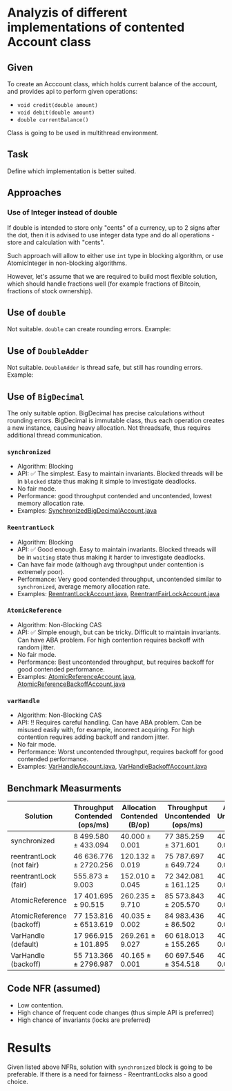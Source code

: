 # Analyzis of different implementations of contented Account class

## Given

To create an Acccount class, which holds current balance of the account, and provides api to perform given operations:

- `void credit(double amount)`
- `void debit(double amount)`
- `double currentBalance()`

Class is going to be used in multithread environment.

## Task

Define which implementation is better suited.

## Approaches

### Use of Integer instead of double

If double is intended to store only "cents" of a currency, up to 2 signs after the dot, then it is advised to use
integer data type and do all operations - store and calculation with "cents".

Such approach will allow to either use `int` type in blocking algorithm, or use AtomicInteger in non-blocking
algorithms.

However, let's assume that we are required to build most flexible solution, which should handle fractions well (for
example fractions of Bitcoin, fractions of stock ownership).

## Use of `double`

Not suitable. `double` can create rounding errors.
Example:

## Use of `DoubleAdder`

Not suitable. `DoubleAdder` is thread safe, but still has rounding errors.
Example:

## Use of `BigDecimal`

The only suitable option. BigDecimal has precise calculations without rounding errors. BigDecimal is immutable class,
thus each operation creates a new instance, causing heavy allocation. Not threadsafe, thus requires additional thread
communication.

### `synchronized`

- Algorithm: Blocking
- API: :white_check_mark: The simplest. Easy to maintain invariants. Blocked threads will be in `blocked` state thus
  making it simple to investigate deadlocks.
- No fair mode.
- Performance: good throughput contended and uncontended, lowest memory allocation rate.
- Examples: [SynchronizedBigDecimalAccount.java](src/main/java/me/pavelzol/SynchronizedBigDecimalAccount.java)

### `ReentrantLock`

- Algorithm:  Blocking
- API: :white_check_mark: Good enough. Easy to maintain invariants. Blocked threads will be in `waiting` state thus
  making it harder to investigate deadlocks.
- Can have fair mode (although avg throughput under contention is extremely poor).
- Performance: Very good contended throughput, uncontended similar to `synchronized`, average memory allocation rate.
- Examples: [ReentrantLockAccount.java](src/main/java/me/pavelzol/ReentrantLockAccount.java), [ReentrantFairLockAccount.java](src/main/java/me/pavelzol/ReentrantFairLockAccount.java)

### `AtomicReference`

- Algorithm:  Non-Blocking CAS
- API: :white_check_mark: Simple enough, but can be tricky. Difficult to maintain invariants. Can have ABA problem. For
  high contention requires backoff with random jitter.
- No fair mode.
- Performance: Best uncontended throughput, but requires backoff for good contended performance.
- Examples: [AtomicReferenceAccount.java](src/main/java/me/pavelzol/AtomicReferenceAccount.java), [AtomicReferenceBackoffAccount.java](src/main/java/me/pavelzol/AtomicReferenceBackoffAccount.java)

### `varHandle`

- Algorithm:  Non-Blocking CAS
- API: :bangbang: Requires careful handling. Can have ABA problem. Can be misused easily with, for example, incorrect
  acquiring. For high contention requires adding backoff and random jitter.
- No fair mode.
- Performance: Worst uncontended throughput, requires backoff for good contended performance.
- Examples: [VarHandleAccount.java](src/main/java/me/pavelzol/VarHandleAccount.java), [VarHandleBackoffAccount.java](src/main/java/me/pavelzol/VarHandleBackoffAccount.java)

## Benchmark Measurments

| Solution                  | Throughput Contended (ops/ms) | Allocation Contended (B/op) | Throughput Uncontended (ops/ms) | Allocation Uncontended (B/op) |
|---------------------------|-------------------------------|-----------------------------|---------------------------------|-------------------------------|
| synchronized              | 8 499.580 ± 433.094           | 40.000 ± 0.001              | 77 385.259 ± 371.601            | 40.000 ± 0.001                |
| reentrantLock (not fair)  | 46 636.776 ± 2720.256         | 120.132 ± 0.019             | 75 787.697 ± 649.724            | 40.000 ± 0.001                |
| reentrantLock (fair)      | 555.873 ± 9.003               | 152.010 ± 0.045             | 72 342.081 ± 161.125            | 40.000 ± 0.001                |
| AtomicReference           | 17 401.695 ± 90.515           | 260.235 ± 9.710             | 85 573.843 ± 205.570            | 40.000 ± 0.001                |
| AtomicReference (backoff) | 77 153.816 ± 6513.619         | 40.035 ± 0.002              | 84 983.436 ± 86.502             | 40.000 ± 0.001                |
| VarHandle (default)       | 17 966.915 ± 101.895          | 269.261 ± 9.027             | 60 618.013 ± 155.265            | 40.000 ± 0.001                |
| VarHandle (backoff)       | 55 713.366 ± 2796.987         | 40.165 ± 0.001              | 60 697.546 ± 354.518            | 40.000 ± 0.001                |

## Code NFR (assumed)

- Low contention.
- High chance of frequent code changes (thus simple API is preferred)
- High chance of invariants (locks are preferred)

# Results

Given listed above NFRs, solution with `synchronized` block is going to be preferable. If there is a need for fairness -
ReentrantLocks also a good choice. 

